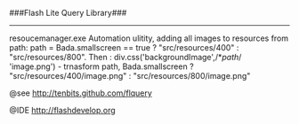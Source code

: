 ###Flash Lite Query Library###

----------

resoucemanager.exe 
	Automation ulitity, adding all images to resources from path: path = Bada.smallscreen == true ? "src/resources/400" : "src/resources/800".
	Then : div.css('backgroundImage',/**path*/ 'image.png') - trnasform path, Bada.smallscreen ? "src/resources/400/image.png" : "src/resources/800/image.png"
	

@see  http://tenbits.github.com/flquery

@IDE http://flashdevelop.org